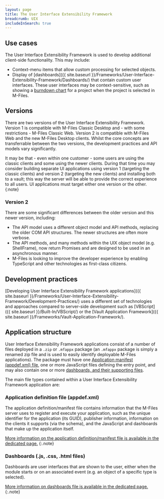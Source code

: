 ```yaml
---
layout: page
title: The User Interface Extensibility Framework
breadcrumb: UIX
includeInSearch: true
---
```



## Use cases

The User Interface Extensibility Framework is used to develop additional client-side functionality.  This may include:

* Context-menu items that allow custom processing for selected objects.
* Display of [dashboards]({{ site.baseurl }}/Frameworks/User-Interface-Extensibility-Framework/Dashboards/) that contain custom user interfaces.  These user interfaces may be context-sensitive, such as showing a [burndown chart](https://en.wikipedia.org/wiki/Burn_down_chart) for a project when the project is selected in M-Files.

## Versions

There are two versions of the User Interface Extensibility Framework.  Version 1 is compatible with M-Files Classic Desktop and - with some restrictions - M-Files Classic Web.  Version 2 is compatible with M-Files Web and the new M-Files Desktop clients.  Whilst the core concepts are transferrable between the two versions, the development practices and API models vary significantly.

It may be that - even within one customer - some users are using the classic clients and some using the newer clients.  During that time you may consider building separate UI applications using version 1 (targeting the classic clients) and version 2 (targeting the new clients) and installing both to a vault; this way the server will be able to provide the correct experience to all users.  UI applications must target either one version or the other.
{:note}

### Version 2

There are some significant differences between the older version and this newer version, including:

* The API model uses a different object model and API methods, replacing the older COM API structures.  The newer structures are often more verbose.
* The API methods, and many methods within the UIX object model (e.g. ShellFrame), now return Promises and are designed to be used in an asynchronous manner.
* M-Files is looking to improve the developer experience by enabling TypeScript and other technologies as first-class citizens.

## Development practices

[Developing User Interface Extensibility Framework applications]({{ site.baseurl }}/Frameworks/User-Interface-Extensibility-Framework/Development-Practices/) uses a different set of technologies and approaches compared to server-side development such as [VBScript]({{ site.baseurl }}/Built-In/VBScript/) or the [Vault Application Framework]({{ site.baseurl }}/Frameworks/Vault-Application-Framework/).


## Application structure

User Interface Extensibility Framework applications consist of a number of files deployed in a `.zip` or `.mfappx` package (an `.mfappx` package is simply a renamed zip file and is used to easily identify deployable M-Files applications).  The package must have one [Application manifest (appdef.xml) file](#application-definition-file-appdefxml), one or more JavaScript files defining the entry point, and may also contain one or more [dashboards, and their supporting files](#dashboards-js-css-html-files).

The main file types contained within a User Interface Extensibility Framework application are:

### Application definition file (appdef.xml)

The application definition/manifest file contains information that the M-Files server uses to register and execute your application, such as the unique identifier for the application (its GUID), publisher information, information on the clients it supports (via the schema), and the JavaScript and dashboards that make up the application itself.

<a href="{{ site.baseurl }}/Frameworks/User-Interface-Extensibility-Framework/Application-Definition/">More information on the application definition/manifest file is available in the dedicated page.</a>
{:.note}

### Dashboards (.js, .css, .html files)

Dashboards are user interfaces that are shown to the user, either when the module starts or on an associated event (e.g. an object of a specific type is selected).

<a href="{{ site.baseurl }}/Frameworks/User-Interface-Extensibility-Framework/Dashboards/">More information on dashboards file is available in the dedicated page.</a>
{:.note}
